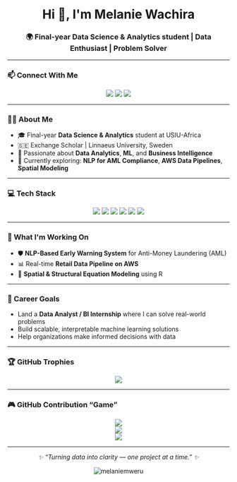<h1 align="center">Hi 👋, I'm Melanie Wachira</h1>
<h3 align="center">🌍 Final-year Data Science & Analytics student | Data Enthusiast | Problem Solver</h3>

---

### 📫 Connect With Me

<p align="center">
  <a href="mailto:melaniemwesh@gmail.com"><img src="https://img.shields.io/badge/-Email-D14836?style=for-the-badge&logo=gmail&logoColor=white"/></a>
  <a href="https://linkedin.com/in/melaniemweru"><img src="https://img.shields.io/badge/-LinkedIn-0077B5?style=for-the-badge&logo=linkedin&logoColor=white"/></a>
  <a href="https://github.com/melaniemweru"><img src="https://img.shields.io/badge/-GitHub-black?style=for-the-badge&logo=github&logoColor=white"/></a>
</p>

---

### 👩‍💻 About Me
- 🎓 Final-year **Data Science & Analytics** student at USIU-Africa  
- 🇸🇪 Exchange Scholar | Linnaeus University, Sweden  
- 💼 Passionate about **Data Analytics**, **ML**, and **Business Intelligence**  
- 🌱 Currently exploring: **NLP for AML Compliance**, **AWS Data Pipelines**, **Spatial Modeling**

---

### 💻 Tech Stack

<p align="center">
  <img src="https://img.shields.io/badge/-Python-3776AB?style=for-the-badge&logo=python&logoColor=white" />
  <img src="https://img.shields.io/badge/-R-276DC3?style=for-the-badge&logo=r&logoColor=white" />
  <img src="https://img.shields.io/badge/-SQL-4479A1?style=for-the-badge&logo=postgresql&logoColor=white" />
  <img src="https://img.shields.io/badge/-Power%20BI-F2C811?style=for-the-badge&logo=powerbi&logoColor=black" />
  <img src="https://img.shields.io/badge/-Excel-217346?style=for-the-badge&logo=microsoft-excel&logoColor=white" />
  <img src="https://img.shields.io/badge/-GitHub-181717?style=for-the-badge&logo=github&logoColor=white" />
</p>

---

### 🧠 What I'm Working On

- 🛡️ **NLP-Based Early Warning System** for Anti-Money Laundering (AML)  
- 📊 Real-time **Retail Data Pipeline on AWS**  
- 🧭 **Spatial & Structural Equation Modeling** using R  

---

### 🎯 Career Goals

- Land a **Data Analyst / BI Internship** where I can solve real-world problems  
- Build scalable, interpretable machine learning solutions  
- Help organizations make informed decisions with data  

---

### 🏆 GitHub Trophies

<p align="center">
  <img src="https://github-profile-trophy.vercel.app/?username=melaniemweru&theme=algolia&column=7" />
</p>

---

### 🎮 GitHub Contribution “Game”

<p align="center">
  <img src="https://github-readme-streak-stats.herokuapp.com/?user=melaniemweru&theme=tokyonight" />
  <br>
  <img src="https://github-readme-stats.vercel.app/api?username=melaniemweru&show_icons=true&theme=tokyonight&hide_border=false" />
  <br>
  <img src="https://github-readme-stats.vercel.app/api/top-langs/?username=melaniemweru&layout=compact&theme=tokyonight" />
</p>

---

<p align="center"><i>✨ “Turning data into clarity — one project at a time.” ✨</i></p>

<p align="center">
  <img src="https://komarev.com/ghpvc/?username=melaniemweru&label=Profile%20views&color=0e75b6&style=flat" alt="melaniemweru" />
</p>



